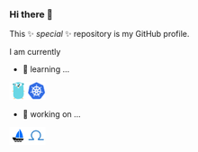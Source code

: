 ### Hi there 👋

This ✨ _special_ ✨ repository is my GitHub profile.

I am currently 
- 🌱 learning ...

<img width="32" height="32" src="./golang.png"/><img width="32" height="32" src="./kubernetes.png"/>

- 🔭 working on ...

<img width="32" height="32" src="./kubevela.jpg"/><img width="32" height="32" src="./oam.jpg"/>

<!--
**zzxwill/zzxwill** is a ✨ _special_ ✨ repository because its `README.md` (this file) appears on your GitHub profile.

Here are some ideas to get you started:

- 🔭 I’m currently working on ...
- 🌱 I’m currently learning ...
- 👯 I’m looking to collaborate on ...
- 🤔 I’m looking for help with ...
- 💬 Ask me about ...
- 📫 How to reach me: ...
- 😄 Pronouns: ...
- ⚡ Fun fact: ...

-->
